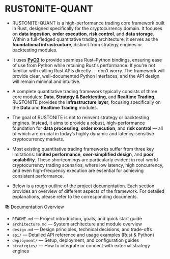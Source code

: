 # RUSTONITE-QUANT

- RUSTONITE-QUANT is a high-performance trading core framework built in Rust, designed specifically for the cryptocurrency domain. It focuses on **data ingestion**, **order execution**, **risk control**, and **data storage**. Within a full-fledged quantitative trading architecture, it serves as the **foundational infrastructure**, distinct from strategy engines or backtesting modules.

- It uses **[PyO3](https://github.com/PyO3/pyo3)** to provide seamless Rust–Python bindings, ensuring ease of use from Python while retaining Rust's performance. If you're not familiar with calling Rust APIs directly — don’t worry. The framework will provide clear, well-documented Python interfaces, and the API design will remain minimal and intuitive.

- A complete quantitative trading framework typically consists of three core modules: **Data**, **Strategy & Backtesting**, and **Realtime Trading**. RUSTONITE provides the **infrastructure layer**, focusing specifically on the **Data** and **Realtime Trading** modules.

- The goal of RUSTONITE is not to reinvent strategy or backtesting engines. Instead, it aims to provide a robust, high-performance foundation for **data processing**, **order execution**, and **risk control** — all of which are crucial in today’s highly dynamic and latency-sensitive cryptocurrency markets.

- Most existing quantitative trading frameworks suffer from three key limitations: **limited performance**, **over-simplified design**, and **poor scalability**. These shortcomings are particularly evident in real-world cryptocurrency trading scenarios, where low latency, high concurrency, and even high-frequency execution are essential for achieving consistent performance.

- Below is a rough outline of the project documentation. Each section provides an overview of different aspects of the framework. For detailed explanations, please refer to the corresponding documents.


📚 Documentation Overview

- `README.md` — Project introduction, goals, and quick start guide
- `architecture.md` — System architecture and module overview
- `design.md` — Design principles, technical decisions, and trade-offs
- `api/` — Detailed API reference and usage examples (Rust & Python)
- `deployment/` — Setup, deployment, and configuration guides
- `strategies/` — How to integrate or connect with external strategy engines